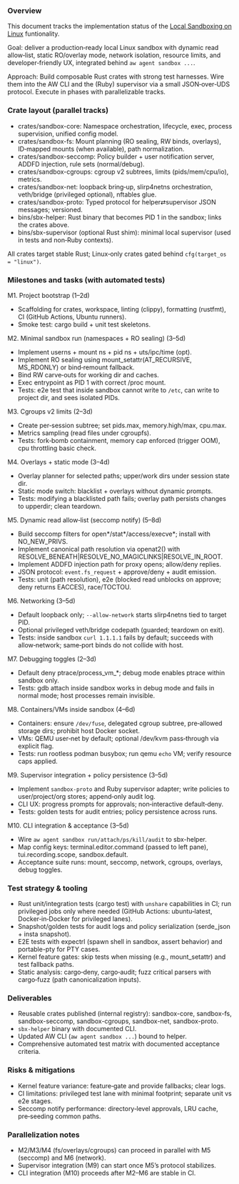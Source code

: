 ### Overview

This document tracks the implementation status of the [Local Sandboxing on Linux](./Local%20Sandboxing%20on%20Linux.md) funtionality.

Goal: deliver a production‑ready local Linux sandbox with dynamic read allow‑list, static RO/overlay mode, network isolation, resource limits, and developer‑friendly UX, integrated behind `aw agent sandbox ...`.

Approach: Build composable Rust crates with strong test harnesses. Wire them into the AW CLI and the (Ruby) supervisor via a small JSON‑over‑UDS protocol. Execute in phases with parallelizable tracks.

### Crate layout (parallel tracks)

- crates/sandbox-core: Namespace orchestration, lifecycle, exec, process supervision, unified config model.
- crates/sandbox-fs: Mount planning (RO sealing, RW binds, overlays), ID‑mapped mounts (when available), path normalization.
- crates/sandbox-seccomp: Policy builder + user notification server, ADDFD injection, rule sets (normal/debug).
- crates/sandbox-cgroups: cgroup v2 subtrees, limits (pids/mem/cpu/io), metrics.
- crates/sandbox-net: loopback bring‑up, slirp4netns orchestration, veth/bridge (privileged optional), nftables glue.
- crates/sandbox-proto: Typed protocol for helper⇄supervisor JSON messages; versioned.
- bins/sbx-helper: Rust binary that becomes PID 1 in the sandbox; links the crates above.
- bins/sbx-supervisor (optional Rust shim): minimal local supervisor (used in tests and non‑Ruby contexts).

All crates target stable Rust; Linux‑only crates gated behind `cfg(target_os = "linux")`.

### Milestones and tasks (with automated tests)

M1. Project bootstrap (1–2d)
- Scaffolding for crates, workspace, linting (clippy), formatting (rustfmt), CI (GitHub Actions, Ubuntu runners).
- Smoke test: cargo build + unit test skeletons.

M2. Minimal sandbox run (namespaces + RO sealing) (3–5d)
- Implement userns + mount ns + pid ns + uts/ipc/time (opt).
- Implement RO sealing using mount_setattr(AT_RECURSIVE, MS_RDONLY) or bind‑remount fallback.
- Bind RW carve‑outs for working dir and caches.
- Exec entrypoint as PID 1 with correct /proc mount.
- Tests: e2e test that inside sandbox cannot write to `/etc`, can write to project dir, and sees isolated PIDs.

M3. Cgroups v2 limits (2–3d)
- Create per‑session subtree; set pids.max, memory.high/max, cpu.max.
- Metrics sampling (read files under cgroupfs).
- Tests: fork‑bomb containment, memory cap enforced (trigger OOM), cpu throttling basic check.

M4. Overlays + static mode (3–4d)
- Overlay planner for selected paths; upper/work dirs under session state dir.
- Static mode switch: blacklist + overlays without dynamic prompts.
- Tests: modifying a blacklisted path fails; overlay path persists changes to upperdir; clean teardown.

M5. Dynamic read allow‑list (seccomp notify) (5–8d)
- Build seccomp filters for open*/stat*/access/execve*; install with NO_NEW_PRIVS.
- Implement canonical path resolution via openat2() with RESOLVE_BENEATH|RESOLVE_NO_MAGICLINKS|RESOLVE_IN_ROOT.
- Implement ADDFD injection path for proxy opens; allow/deny replies.
- JSON protocol: `event.fs_request` + approve/deny + audit emission.
- Tests: unit (path resolution), e2e (blocked read unblocks on approve; deny returns EACCES), race/TOCTOU.

M6. Networking (3–5d)
- Default loopback only; `--allow-network` starts slirp4netns tied to target PID.
- Optional privileged veth/bridge codepath (guarded; teardown on exit).
- Tests: inside sandbox `curl 1.1.1.1` fails by default; succeeds with allow‑network; same‑port binds do not collide with host.

M7. Debugging toggles (2–3d)
- Default deny ptrace/process_vm_*; debug mode enables ptrace within sandbox only.
- Tests: gdb attach inside sandbox works in debug mode and fails in normal mode; host processes remain invisible.

M8. Containers/VMs inside sandbox (4–6d)
- Containers: ensure `/dev/fuse`, delegated cgroup subtree, pre‑allowed storage dirs; prohibit host Docker socket.
- VMs: QEMU user‑net by default; optional /dev/kvm pass‑through via explicit flag.
- Tests: run rootless podman busybox; run qemu `echo` VM; verify resource caps applied.

M9. Supervisor integration + policy persistence (3–5d)
- Implement `sandbox-proto` and Ruby supervisor adapter; write policies to user/project/org stores; append‑only audit log.
- CLI UX: progress prompts for approvals; non‑interactive default‑deny.
- Tests: golden tests for audit entries; policy persistence across runs.

M10. CLI integration & acceptance (3–5d)
- Wire `aw agent sandbox run/attach/ps/kill/audit` to sbx-helper.
- Map config keys: terminal.editor.command (passed to left pane), tui.recording.scope, sandbox.default.
- Acceptance suite runs: mount, seccomp, network, cgroups, overlays, debug toggles.

### Test strategy & tooling

- Rust unit/integration tests (cargo test) with `unshare` capabilities in CI; run privileged jobs only where needed (GitHub Actions: ubuntu‑latest, Docker‑in‑Docker for privileged lanes).
- Snapshot/golden tests for audit logs and policy serialization (serde_json + insta snapshot).
- E2E tests with expectrl (spawn shell in sandbox, assert behavior) and portable-pty for PTY cases.
- Kernel feature gates: skip tests when missing (e.g., mount_setattr) and test fallback paths.
- Static analysis: cargo‑deny, cargo‑audit; fuzz critical parsers with cargo‑fuzz (path canonicalization inputs).

### Deliverables

- Reusable crates published (internal registry): sandbox-core, sandbox-fs, sandbox-seccomp, sandbox-cgroups, sandbox-net, sandbox-proto.
- `sbx-helper` binary with documented CLI.
- Updated AW CLI (`aw agent sandbox ...`) bound to helper.
- Comprehensive automated test matrix with documented acceptance criteria.

### Risks & mitigations

- Kernel feature variance: feature‑gate and provide fallbacks; clear logs.
- CI limitations: privileged test lane with minimal footprint; separate unit vs e2e stages.
- Seccomp notify performance: directory‑level approvals, LRU cache, pre‑seeding common paths.

### Parallelization notes

- M2/M3/M4 (fs/overlays/cgroups) can proceed in parallel with M5 (seccomp) and M6 (network).
- Supervisor integration (M9) can start once M5’s protocol stabilizes.
- CLI integration (M10) proceeds after M2–M6 are stable in CI.
